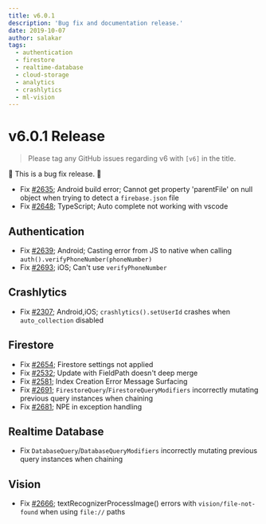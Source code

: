 ```yaml
---
title: v6.0.1
description: 'Bug fix and documentation release.'
date: 2019-10-07
author: salakar
tags:
  - authentication
  - firestore
  - realtime-database
  - cloud-storage
  - analytics
  - crashlytics
  - ml-vision
---
```


# v6.0.1 Release

> Please tag any GitHub issues regarding v6 with `[v6]` in the title.

🐞 This is a bug fix release. 🐞

- Fix [#2635](https://github.com/invertase/react-native-firebase/issues/2635); Android build error; Cannot get property 'parentFile' on null object when trying to detect a `firebase.json` file
- Fix [#2648](https://github.com/invertase/react-native-firebase/issues/2648); TypeScript; Auto complete not working with vscode

## Authentication

- Fix [#2639](https://github.com/invertase/react-native-firebase/issues/2639); Android; Casting error from JS to native when calling `auth().verifyPhoneNumber(phoneNumber)`
- Fix [#2693](https://github.com/invertase/react-native-firebase/issues/2693); iOS; Can't use `verifyPhoneNumber`

## Crashlytics

- Fix [#2307](https://github.com/invertase/react-native-firebase/issues/2307); Android,iOS; `crashlytics().setUserId` crashes when `auto_collection` disabled

## Firestore

- Fix [#2654](https://github.com/invertase/react-native-firebase/issues/2654); Firestore settings not applied
- Fix [#2532](https://github.com/invertase/react-native-firebase/issues/2532); Update with FieldPath doesn't deep merge
- Fix [#2581](https://github.com/invertase/react-native-firebase/issues/2581); Index Creation Error Message Surfacing
- Fix [#2691](https://github.com/invertase/react-native-firebase/issues/2691); `FirestoreQuery`/`FirestoreQueryModifiers` incorrectly mutating previous query instances when chaining
- Fix [#2681](https://github.com/invertase/react-native-firebase/issues/2681); NPE in exception handling

## Realtime Database

- Fix `DatabaseQuery`/`DatabaseQueryModifiers` incorrectly mutating previous query instances when chaining

## Vision

- Fix [#2666](https://github.com/invertase/react-native-firebase/issues/2666); textRecognizerProcessImage() errors with `vision/file-not-found` when using `file://` paths
